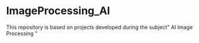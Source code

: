 # ImageProcessing_AI
This repository is based on projects developed during  the subject" AI Image Processing "
